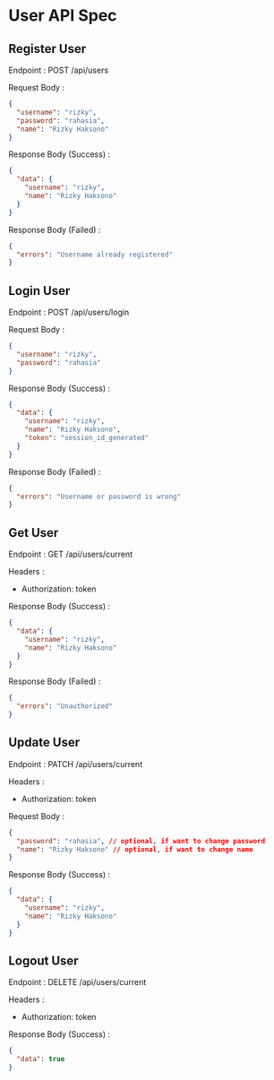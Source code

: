 # User API Spec

## Register User

Endpoint : POST /api/users

Request Body :

```json
{
  "username": "rizky",
  "password": "rahasia",
  "name": "Rizky Haksono"
}
```

Response Body (Success) :

```json
{
  "data": {
    "username": "rizky",
    "name": "Rizky Haksono"
  }
}
```

Response Body (Failed) :

```json
{
  "errors": "Username already registered"
}
```

## Login User

Endpoint : POST /api/users/login

Request Body :

```json
{
  "username": "rizky",
  "password": "rahasia"
}
```

Response Body (Success) :

```json
{
  "data": {
    "username": "rizky",
    "name": "Rizky Haksono",
    "token": "session_id_generated"
  }
}
```

Response Body (Failed) :

```json
{
  "errors": "Username or password is wrong"
}
```

## Get User

Endpoint : GET /api/users/current

Headers :

- Authorization: token

Response Body (Success) :

```json
{
  "data": {
    "username": "rizky",
    "name": "Rizky Haksono"
  }
}
```

Response Body (Failed) :

```json
{
  "errors": "Unauthorized"
}
```

## Update User

Endpoint : PATCH /api/users/current

Headers :

- Authorization: token

Request Body :

```json
{
  "password": "rahasia", // optional, if want to change password
  "name": "Rizky Haksono" // optional, if want to change name
}
```

Response Body (Success) :

```json
{
  "data": {
    "username": "rizky",
    "name": "Rizky Haksono"
  }
}
```

## Logout User

Endpoint : DELETE /api/users/current

Headers :

- Authorization: token

Response Body (Success) :

```json
{
  "data": true
}
```
